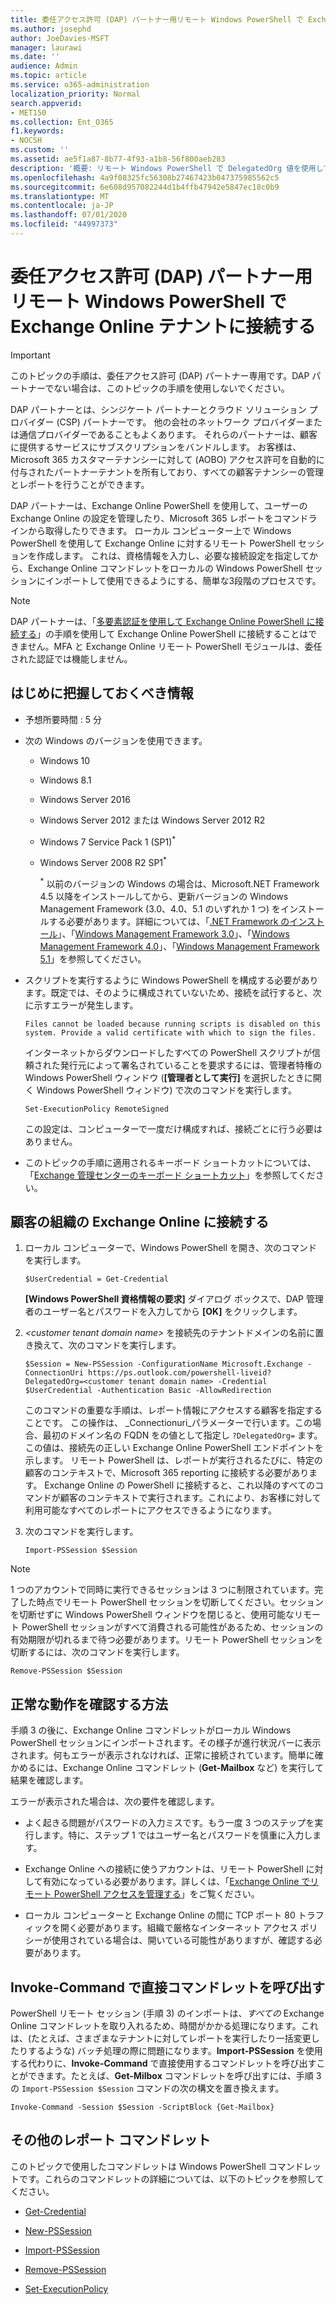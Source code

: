 ```yaml
---
title: 委任アクセス許可 (DAP) パートナー用リモート Windows PowerShell で Exchange Online テナントに接続する
ms.author: josephd
author: JoeDavies-MSFT
manager: laurawi
ms.date: ''
audience: Admin
ms.topic: article
ms.service: o365-administration
localization_priority: Normal
search.appverid:
- MET150
ms.collection: Ent_O365
f1.keywords:
- NOCSH
ms.custom: ''
ms.assetid: ae5f1a87-8b77-4f93-a1b8-56f800aeb283
description: '概要: リモート Windows PowerShell で DelegatedOrg 値を使用して、Exchange Online に接続します。'
ms.openlocfilehash: 4a9f08325fc56308b27467423b047375985562c5
ms.sourcegitcommit: 6e608d957082244d1b4ffb47942e5847ec18c0b9
ms.translationtype: MT
ms.contentlocale: ja-JP
ms.lasthandoff: 07/01/2020
ms.locfileid: "44997373"
---
```

# <a name="connect-to-exchange-online-tenants-with-remote-windows-powershell-for-delegated-access-permissions-dap-partners"></a>委任アクセス許可 (DAP) パートナー用リモート Windows PowerShell で Exchange Online テナントに接続する

> [!IMPORTANT]
> このトピックの手順は、委任アクセス許可 (DAP) パートナー専用です。DAP パートナーでない場合は、このトピックの手順を使用しないでください。 
  
DAP パートナーとは、シンジケート パートナーとクラウド ソリューション プロバイダー (CSP) パートナーです。 他の会社のネットワーク プロバイダーまたは通信プロバイダーであることもよくあります。 それらのパートナーは、顧客に提供するサービスにサブスクリプションをバンドルします。 お客様は、Microsoft 365 カスタマーテナンシーに対して (AOBO) アクセス許可を自動的に付与されたパートナーテナントを所有しており、すべての顧客テナンシーの管理とレポートを行うことができます。

DAP パートナーは、Exchange Online PowerShell を使用して、ユーザーの Exchange Online の設定を管理したり、Microsoft 365 レポートをコマンドラインから取得したりできます。 ローカル コンピューター上で Windows PowerShell を使用して Exchange Online に対するリモート PowerShell セッションを作成します。 これは、資格情報を入力し、必要な接続設定を指定してから、Exchange Online コマンドレットをローカルの Windows PowerShell セッションにインポートして使用できるようにする、簡単な3段階のプロセスです。

> [!NOTE]
> DAP パートナーは、「[多要素認証を使用して Exchange Online PowerShell に接続する](https://docs.microsoft.com/powershell/exchange/exchange-online/connect-to-exchange-online-powershell/mfa-connect-to-exchange-online-powershell)」の手順を使用して Exchange Online PowerShell に接続することはできません。MFA と Exchange Online リモート PowerShell モジュールは、委任された認証では機能しません。
  
## <a name="what-do-you-need-to-know-before-you-begin"></a>はじめに把握しておくべき情報

- 予想所要時間 : 5 分

- 次の Windows のバージョンを使用できます。
    
  - Windows 10

  - Windows 8.1

  - Windows Server 2016

  - Windows Server 2012 または Windows Server 2012 R2

  - Windows 7 Service Pack 1 (SP1)<sup>*</sup>

  - Windows Server 2008 R2 SP1<sup>*</sup>

    <sup>*</sup> 以前のバージョンの Windows の場合は、Microsoft.NET Framework 4.5 以降をインストールしてから、更新バージョンの Windows Management Framework (3.0、4.0、5.1 のいずれか 1 つ) をインストールする必要があります。詳細については、「[.NET Framework のインストール](https://go.microsoft.com/fwlink/p/?LinkId=257868)」、「[Windows Management Framework 3.0](https://go.microsoft.com/fwlink/p/?LinkId=272757)」、「[Windows Management Framework 4.0](https://go.microsoft.com/fwlink/p/?LinkId=391344)」、「[Windows Management Framework 5.1](https://aka.ms/wmf5download)」を参照してください。

- スクリプトを実行するように Windows PowerShell を構成する必要があります。既定では、そのように構成されていないため、接続を試行すると、次に示すエラーが発生します。

  `Files cannot be loaded because running scripts is disabled on this system. Provide a valid certificate with which to sign the files.`

  インターネットからダウンロードしたすべての PowerShell スクリプトが信頼された発行元によって署名されていることを要求するには、管理者特権の Windows PowerShell ウィンドウ (**[管理者として実行]** を選択したときに開く Windows PowerShell ウィンドウ) で次のコマンドを実行します。

    ```
    Set-ExecutionPolicy RemoteSigned
    ```

  この設定は、コンピューターで一度だけ構成すれば、接続ごとに行う必要はありません。

- このトピックの手順に適用されるキーボード ショートカットについては、「[Exchange 管理センターのキーボード ショートカット](https://go.microsoft.com/fwlink/p/?LinkId=534017)」を参照してください。

## <a name="connect-to-exchange-online-for-customer-organizations"></a>顧客の組織の Exchange Online に接続する

1. ローカル コンピューターで、Windows PowerShell を開き、次のコマンドを実行します。
    
    ```
    $UserCredential = Get-Credential
    ```

    **[Windows PowerShell 資格情報の要求]** ダイアログ ボックスで、DAP 管理者のユーザー名とパスワードを入力してから **[OK]** をクリックします。
    
2. _\<customer tenant domain name\>_ を接続先のテナントドメインの名前に置き換えて、次のコマンドを実行します。
    
    ```
    $Session = New-PSSession -ConfigurationName Microsoft.Exchange -ConnectionUri https://ps.outlook.com/powershell-liveid?DelegatedOrg=<customer tenant domain name> -Credential $UserCredential -Authentication Basic -AllowRedirection
    ```

    このコマンドの重要な手順は、レポート情報にアクセスする顧客を指定することです。 この操作は、 _Connectionuri_パラメーターで行います。この場合、最初のドメイン名の FQDN をの値として指定し `?DelegatedOrg=` ます。 この値は、接続先の正しい Exchange Online PowerShell エンドポイントを示します。 リモート PowerShell は、レポートが実行されるたびに、特定の顧客のコンテキストで、Microsoft 365 reporting に接続する必要があります。 Exchange Online の PowerShell に接続すると、これ以降のすべてのコマンドが顧客のコンテキストで実行されます。これにより、お客様に対して利用可能なすべてのレポートにアクセスできるようになります。
    
3. 次のコマンドを実行します。
    
    ```
    Import-PSSession $Session
    ```

> [!NOTE]
> 1 つのアカウントで同時に実行できるセッションは 3 つに制限されています。完了した時点でリモート PowerShell セッションを切断してください。セッションを切断せずに Windows PowerShell ウィンドウを閉じると、使用可能なリモート PowerShell セッションがすべて消費される可能性があるため、セッションの有効期限が切れるまで待つ必要があります。リモート PowerShell セッションを切断するには、次のコマンドを実行します。

```
Remove-PSSession $Session
```
  
## <a name="how-do-you-know-this-worked"></a>正常な動作を確認する方法

手順 3 の後に、Exchange Online コマンドレットがローカル Windows PowerShell セッションにインポートされます。その様子が進行状況バーに表示されます。何もエラーが表示されなければ、正常に接続されています。簡単に確かめるには、Exchange Online コマンドレット (**Get-Mailbox** など) を実行して結果を確認します。
  
エラーが表示された場合は、次の要件を確認します。
  
- よく起きる問題がパスワードの入力ミスです。もう一度 3 つのステップを実行します。特に、ステップ 1 ではユーザー名とパスワードを慎重に入力します。
    
- Exchange Online への接続に使うアカウントは、リモート PowerShell に対して有効になっている必要があります。詳しくは、「[Exchange Online でリモート PowerShell アクセスを管理する](https://go.microsoft.com/fwlink/p/?LinkId=534018)」をご覧ください。
    
- ローカル コンピューターと Exchange Online の間に TCP ポート 80 トラフィックを開く必要があります。組織で厳格なインターネット アクセス ポリシーが使用されている場合は、開いている可能性がありますが、確認する必要があります。
    
## <a name="call-the-cmdlet-directly-with-invoke-command"></a>Invoke-Command で直接コマンドレットを呼び出す

PowerShell リモート セッション (手順 3) のインポートは、_すべての_ Exchange Online コマンドレットを取り入れるため、時間がかかる処理になります。これは、(たとえば、さまざまなテナントに対してレポートを実行したり一括変更したりするような) バッチ処理の際に問題になります。**Import-PSSession** を使用する代わりに、**Invoke-Command** で直接使用するコマンドレットを呼び出すことができます。たとえば、**Get-Milbox** コマンドレットを呼び出すには、手順 3 の `Import-PSSession $Session` コマンドの次の構文を置き換えます。
  
```
Invoke-Command -Session $Session -ScriptBlock {Get-Mailbox}
```

## <a name="more-reporting-cmdlets"></a>その他のレポート コマンドレット

このトピックで使用したコマンドレットは Windows PowerShell コマンドレットです。これらのコマンドレットの詳細については、以下のトピックを参照してください。
  
- [Get-Credential](https://go.microsoft.com/fwlink/p/?LinkId=389618)
    
- [New-PSSession](https://go.microsoft.com/fwlink/p/?LinkId=389621)
    
- [Import-PSSession](https://go.microsoft.com/fwlink/p/?LinkId=389619)
    
- [Remove-PSSession](https://go.microsoft.com/fwlink/p/?LinkId=389620)
    
- [Set-ExecutionPolicy](https://go.microsoft.com/fwlink/p/?LinkId=389623)
    

